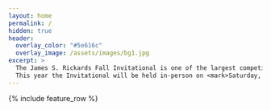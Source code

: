 ```yaml
---
layout: home
permalink: /
hidden: true
header:
  overlay_color: "#5e616c"
  overlay_image: /assets/images/bg1.jpg
excerpt: >
  The James S. Rickards Fall Invitational is one of the largest competitions in the Southeast, generally with over 1,000 competitors from over 45 elementary, middle, and high schools.<br />
  This year the Invitational will be held in-person on <mark>Saturday, November 8th, 2025</mark>.
---
```


{% include feature_row %}


